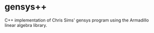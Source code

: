 # gensys++
C++ implementation of Chris Sims' gensys program using the Armadillo linear algebra library.
